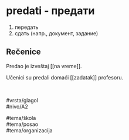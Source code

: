 # predati - предати

1. передать  
2. сдать (напр., документ, задание)

## Rečenice

Predao je izveštaj [[na vreme]].

Učenici su predali domaći [[zadatak]] profesoru.

<br>

#vrsta/glagol  
#nivo/A2  

#tema/škola  
#tema/posao  
#tema/organizacija  
